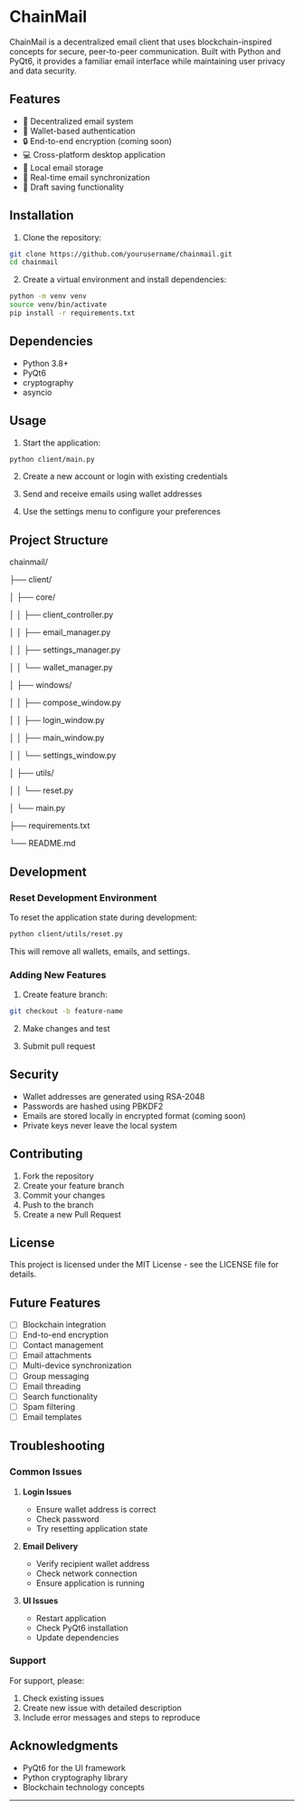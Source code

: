 # ChainMail

ChainMail is a decentralized email client that uses blockchain-inspired concepts for secure, peer-to-peer communication. Built with Python and PyQt6, it provides a familiar email interface while maintaining user privacy and data security.

## Features

- 📧 Decentralized email system
- 🔐 Wallet-based authentication
- 🔒 End-to-end encryption (coming soon)
- 💻 Cross-platform desktop application
- 📁 Local email storage
- 🔄 Real-time email synchronization
- 📝 Draft saving functionality

## Installation

1. Clone the repository: 
```bash
git clone https://github.com/yourusername/chainmail.git
cd chainmail
```

2. Create a virtual environment and install dependencies:
```bash
python -m venv venv
source venv/bin/activate
pip install -r requirements.txt
```

## Dependencies

- Python 3.8+
- PyQt6
- cryptography
- asyncio

## Usage

1. Start the application:
```bash
python client/main.py
```

2. Create a new account or login with existing credentials

3. Send and receive emails using wallet addresses

4. Use the settings menu to configure your preferences

## Project Structure

chainmail/

├── client/

│ ├── core/

│ │ ├── client_controller.py

│ │ ├── email_manager.py

│ │ ├── settings_manager.py

│ │ └── wallet_manager.py

│ ├── windows/

│ │ ├── compose_window.py

│ │ ├── login_window.py

│ │ ├── main_window.py

│ │ └── settings_window.py

│ ├── utils/

│ │ └── reset.py

│ └── main.py

├── requirements.txt

└── README.md

## Development

### Reset Development Environment

To reset the application state during development:
```bash
python client/utils/reset.py
```

This will remove all wallets, emails, and settings.

### Adding New Features

1. Create feature branch:
```bash
git checkout -b feature-name
```

2. Make changes and test

3. Submit pull request

## Security

- Wallet addresses are generated using RSA-2048
- Passwords are hashed using PBKDF2
- Emails are stored locally in encrypted format (coming soon)
- Private keys never leave the local system

## Contributing

1. Fork the repository
2. Create your feature branch
3. Commit your changes
4. Push to the branch
5. Create a new Pull Request

## License

This project is licensed under the MIT License - see the LICENSE file for details.

## Future Features

- [ ] Blockchain integration
- [ ] End-to-end encryption
- [ ] Contact management
- [ ] Email attachments
- [ ] Multi-device synchronization
- [ ] Group messaging
- [ ] Email threading
- [ ] Search functionality
- [ ] Spam filtering
- [ ] Email templates

## Troubleshooting

### Common Issues

1. **Login Issues**
   - Ensure wallet address is correct
   - Check password
   - Try resetting application state

2. **Email Delivery**
   - Verify recipient wallet address
   - Check network connection
   - Ensure application is running

3. **UI Issues**
   - Restart application
   - Check PyQt6 installation
   - Update dependencies

### Support

For support, please:
1. Check existing issues
2. Create new issue with detailed description
3. Include error messages and steps to reproduce

## Acknowledgments

- PyQt6 for the UI framework
- Python cryptography library
- Blockchain technology concepts

---
